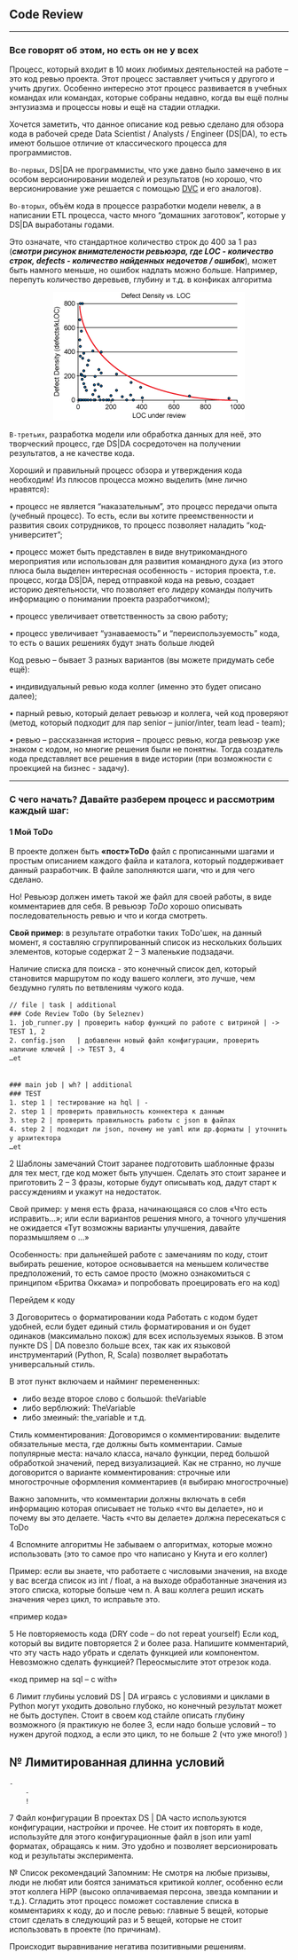 ## Code Review

--------------

### Все говорят об этом, но есть он не у всех

Процесс, который входит в 10 моих любимых деятельностей на работе – это код ревью проекта. 
Этот процесс заставляет учиться у другого и учить других. 
Особенно интересно этот процесс развивается в учебных командах или командах, которые собраны недавно, 
когда вы ещё полны энтузиазма и процессы новы и ещё на стадии отладки.

Хочется заметить, что данное описание код ревью сделано для обзора кода в рабочей среде Data Scientist / Analysts / Engineer (DS|DA), то есть имеют большое отличие от классического процесса для программистов.

`Во-первых`, DS|DA не программисты, что уже давно было замечено в их особом версионировании моделей и результатов (но хорошо, что версионирование уже решается с помощью [DVC](https://dvc.org/) и его аналогов).

`Во-вторых`, объём кода в процессе разработки модели невелк, а в написании ETL процесса, часто много “домашних заготовок”, которые у DS|DA выработаны годами.

Это означате, что стандартное количество строк до 400 за 1 раз (**_смотри рисунок внимателености ревьюэра, где LOC - количество строк, defects - количество найденных недочетов / ошибок_**), может быть намного меньше, но ошибок надлать можно больше. Например, перепуть количество деревьев, глубину и т.д. в конфиках алгоритма

<p align="center"> 
<img src="https://github.com/NameArtem/tutorials_and_presentations/blob/master/codeReview/code-review-best-practices-figure-01.gif?style=centerme"
     alt="LOC"
     style="align: center;" />
</p>

`В-третьих`, разработка модели или обработка данных для неё, это творческий процесс, где DS|DA сосредоточен на получении результатов, а не качестве кода.

Хороший и правильный процесс обзора и утверждения кода необходим!
Из плюсов процесса можно выделить (мне лично нравятся):

• процесс не является “наказательным”, это процесс передачи опыта (учебный процесс). 
То есть, если вы хотите преемственности и развития своих сотрудников, то процесс позволяет наладить “код-университет”;

• процесс может быть представлен в виде внутрикомандного мероприятия или использован для развития командного духа (из этого плюса была выделен интересная особенность - история проекта, т.е. процесс, когда DS|DA, перед отправкой кода на ревью, создает историю деятельности, что позволяет его лидеру команды получить информацию о понимании проекта разработчиком);

• процесс увеличивает ответственность за свою работу;

• процесс увеличивает “узнаваемость” и “переиспользуемость” кода, то есть о ваших решениях будут знать больше людей 

Код ревью – бывает 3 разных вариантов (вы можете придумать себе ещё):

• индивидуальный ревью кода коллег (именно это будет описано далее);

• парный ревью, который делает ревьюэр и коллега, чей код проверяют (метод, который подходит для пар senior – junior/inter, team lead - team);

• ревью – рассказанная история – процесс ревью, когда ревьюэр уже знаком с кодом, но многие решения были не понятны. Тогда создатель кода представляет все решения в виде истории (при возможности с проекцией на бизнес - задачу). 

-------------

### С чего начать? Давайте разберем процесс и рассмотрим каждый шаг:

#### 1 Мой ToDo

В проекте должен быть **«пост»ToDo** файл с прописанными шагами и простым описанием каждого файла и каталога, который поддерживает данный разработчик. В файле заполняются шаги, что и для чего сделано.

Но! Ревьюэр должен иметь такой же файл для своей работы, в виде комментариев для себя. В ревьюэр _ToDo_ хорошо описывать последовательность ревью и что и когда смотреть.

**Свой пример**: в результате отработки таких ToDo'шек, на данный момент, я составляю сгруппированный список из нескольких больших элементов, которые содержат 2 – 3 маленькие подзадачи. 

Наличие списка для поиска - это конечный список дел, который становится маршрутом по коду вашего коллеги, это лучше, чем бездумно гулять по ветвлениям чужого кода.

```ToDo
// file | task | additional
### Code Review ToDo (by Seleznev)
1. job_runner.py | проверить набор функций по работе с витриной | -> TEST 1, 2
2. config.json   | добавленн новый файл конфигурации, проверить наличие ключей | -> TEST 3, 4
…et


### main job | wh? | additional
### TEST
1. step 1 | тестирование на hql | -
2. step 1 | проверить правильность коннектера к данным
3. step 2 | проверить правильность работы с json в файлах
4. step 2 | подходит ли json, почему не yaml или др.форматы | уточнить у архитектора
…et
```

2 Шаблоны замечаний
Стоит заранее подготовить шаблонные фразы для тех мест, где код может быть улучшен. Сделать это стоит заранее и приготовить 2 – 3 фразы, которые будут описывать код, дадут старт к рассуждениям и укажут на недостаток. 

Свой пример: у меня есть фраза, начинающаяся со слов «Что есть исправить…»; или если вариантов решения много, а точного улучшения не ожидается «Тут возможны варианты улучшения, давайте поразмышляем о …»

Особенность: при дальнейшей работе с замечаниям по коду, стоит выбирать решение, которое основывается на меньшем количестве предположений, то есть самое просто (можно ознакомиться с принципом «Бритва Оккама» и попробовать проецировать его на код)

Перейдем к коду

3 Договоритесь о форматировании кода
Работать с кодом будет удобней, если будет единый стиль форматирования и он будет одинаков (максимально похож) для всех используемых языков. В этом пункте DS | DA повезло больше всех, так как их языковой инструментарий (Python, R, Scala) позволяет выработать универсальный стиль.

В этот пункт включаем и найминг перемененных:
- либо везде второе слово с большой: theVariable
- либо верблюжий: TheVariable
- либо змеиный: the_variable
и т.д.

Стиль комментирования:
Договоримся о комментировании: выделите обязательные места, где должны быть комментарии. Самые популярные места: начало класса, начало функции, перед большой обработкой значений, перед визуализацией.
Как не странно, но лучше договорится о варианте комментирования: строчные или многострочные оформления комментариев (я выбираю многострочные) 

Важно запомнить, что комментарии должны включать в себя информацию которая описывает не только «что вы делаете», но и почему вы это делаете. Часть «что вы делаете» должна пересекаться с ToDo

4 Вспомните алгоритмы
Не забываем о алгоритмах, которые можно использовать (это то самое про что написано у Кнута и его коллег)

Пример: если вы знаете, что работаете с числовыми значения, на входе у вас всегда список из int / float, а на выходе обработанные значения из этого списка, которые больше чем n. А ваш коллега решил искать значения через цикл, то исправьте это.

«пример кода»

5 Не повторяемость кода (DRY code – do not repeat yourself)
Если код, который вы видите повторяется 2 и более раза. Напишите комментарий, что эту часть надо убрать и сделать функцией или компонентом.
Невозможно сделать функцией? Переосмыслите этот отрезок кода.


«код пример на sql – с with»

6 Лимит глубины условий
DS | DA играясь с условиями и циклами в Python могут уходить довольно глубоко, но конечный результат может не быть доступен. Стоит в своем код стайле описать глубину возможного (я практикую не более 3, если надо больше условий – то нужен другой подход, а если это цикл, то не больше 2 (что уже много!) )

№ Лимитированная длинна условий
-
	-
		-
		!

7 Файл конфигурации
В проектах DS | DA часто используются конфигурации, настройки и прочее. Не стоит их повторять в коде, используйте для этого конфигурационные файл в json или yaml форматах, обращаясь к ним.
Это удобно и позволяет версионировать код и результаты эксперимента.





№ Список рекомендаций
Запомним: Не смотря на любые призывы, люди не любят или боятся заниматься критикой коллег, особенно если этот коллега HiPP (высоко оплачиваемая персона, звезда компании и т.д.). Сгладить этот процесс поможет составление списка в комментариях к коду, до и после ревью: главные 5 вещей, которые стоит сделать в следующий раз и 5 вещей, которые не стоит использовать в проекте (по причинам).

Происходит выравнивание негатива позитивными решениям.

